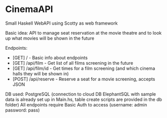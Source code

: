 # CinemaAPI
Small Haskell WebAPI using Scotty as web framework

Basic idea: API to manage seat reservation at the movie theatre and to look up what movies will be shown in the future

Endpoints:
- [GET]  / - Basic info about endpoints
- [GET]  /api/film - Get list of all films screening in the future
- [GET]  /api/film/id - Get times for a film screening (and which cinema halls they will be shown in)
- [POST] /api/reserve - Reserve a seat for a movie screening, accepts JSON

DB used: PostgreSQL (connection to cloud DB ElephantSQL with sample data is already set up in Main.hs, table create scripts are provided in the db folder)
All endpoints require Basic Auth to access (username: admin password: pass)
